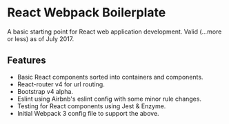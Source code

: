 # React Webpack Boilerplate
A basic starting point for React web application development. Valid (...more or less) as of July 2017.

## Features
- Basic React components sorted into containers and components.
- React-router v4 for url routing.
- Bootstrap v4 alpha.
- Eslint using Airbnb's eslint config with some minor rule changes.
- Testing for React components using Jest & Enzyme.
- Initial Webpack 3 config file to support the above.
